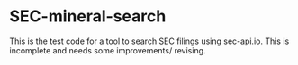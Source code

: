 # SEC-mineral-search
This is the test code for a tool to search SEC filings using sec-api.io.
This is incomplete and needs some improvements/ revising.

